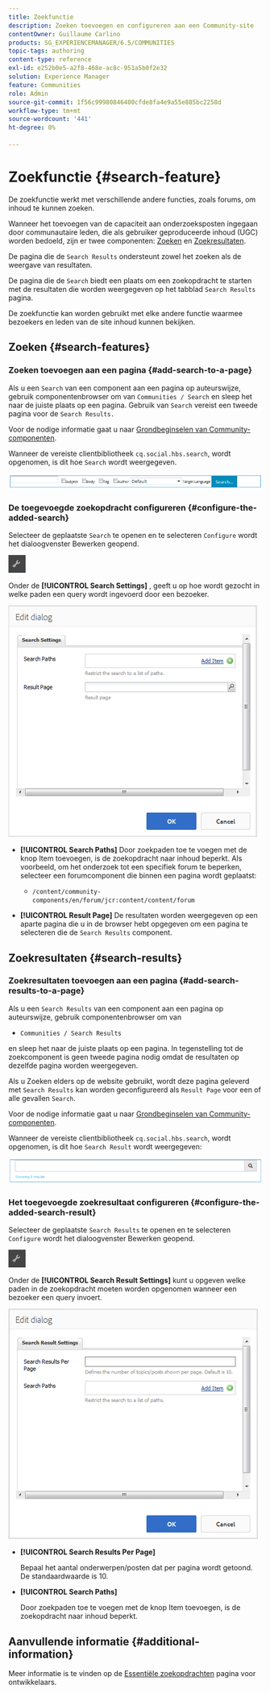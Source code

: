 ```yaml
---
title: Zoekfunctie
description: Zoeken toevoegen en configureren aan een Community-site
contentOwner: Guillaume Carlino
products: SG_EXPERIENCEMANAGER/6.5/COMMUNITIES
topic-tags: authoring
content-type: reference
exl-id: e252b0e5-a2f8-468e-ac8c-951a5b0f2e32
solution: Experience Manager
feature: Communities
role: Admin
source-git-commit: 1f56c99980846400cfde8fa4e9a55e885bc2258d
workflow-type: tm+mt
source-wordcount: '441'
ht-degree: 0%

---
```


# Zoekfunctie {#search-feature}

De zoekfunctie werkt met verschillende andere functies, zoals forums, om inhoud te kunnen zoeken.

Wanneer het toevoegen van de capaciteit aan onderzoeksposten ingegaan door communautaire leden, die als gebruiker geproduceerde inhoud (UGC) worden bedoeld, zijn er twee componenten: [Zoeken](#search) en [Zoekresultaten](#search-results).

De pagina die de `Search Results` ondersteunt zowel het zoeken als de weergave van resultaten.

De pagina die de `Search` biedt een plaats om een zoekopdracht te starten met de resultaten die worden weergegeven op het tabblad `Search Results` pagina.

De zoekfunctie kan worden gebruikt met elke andere functie waarmee bezoekers en leden van de site inhoud kunnen bekijken.

## Zoeken {#search-features}

### Zoeken toevoegen aan een pagina {#add-search-to-a-page}

Als u een `Search` van een component aan een pagina op auteurswijze, gebruik componentenbrowser om van `Communities / Search` en sleep het naar de juiste plaats op een pagina. Gebruik van `Search` vereist een tweede pagina voor de `Search Results.`

Voor de nodige informatie gaat u naar [Grondbeginselen van Community-componenten](basics.md).

Wanneer de vereiste clientbibliotheek `cq.social.hbs.search`, wordt opgenomen, is dit hoe `Search` wordt weergegeven.

![add-search](assets/add-search.png)

### De toegevoegde zoekopdracht configureren {#configure-the-added-search}

Selecteer de geplaatste `Search` te openen en te selecteren `Configure` wordt het dialoogvenster Bewerken geopend.

![samenkomen](assets/configure-new.png)

Onder de **[!UICONTROL Search Settings]** , geeft u op hoe wordt gezocht in welke paden een query wordt ingevoerd door een bezoeker.

![zoekinstellingen](assets/search-settings.png)

* **[!UICONTROL Search Paths]**
Door zoekpaden toe te voegen met de knop Item toevoegen, is de zoekopdracht naar inhoud beperkt. Als voorbeeld, om het onderzoek tot een specifiek forum te beperken, selecteer een forumcomponent die binnen een pagina wordt geplaatst:

   * `/content/community-components/en/forum/jcr:content/content/forum`

* **[!UICONTROL Result Page]**
De resultaten worden weergegeven op een aparte pagina die u in de browser hebt opgegeven om een pagina te selecteren die de `Search Results` component.

## Zoekresultaten {#search-results}

### Zoekresultaten toevoegen aan een pagina {#add-search-results-to-a-page}

Als u een `Search Results` van een component aan een pagina op auteurswijze, gebruik componentenbrowser om van

* `Communities / Search Results`

en sleep het naar de juiste plaats op een pagina. In tegenstelling tot de zoekcomponent is geen tweede pagina nodig omdat de resultaten op dezelfde pagina worden weergegeven.

Als u Zoeken elders op de website gebruikt, wordt deze pagina geleverd met `Search Results` kan worden geconfigureerd als `Result Page` voor een of alle gevallen `Search`.

Voor de nodige informatie gaat u naar [Grondbeginselen van Community-componenten](basics.md).

Wanneer de vereiste clientbibliotheek `cq.social.hbs.search`, wordt opgenomen, is dit hoe `Search Result` wordt weergegeven:

![zoekresultaat](assets/search-result1.png)

### Het toegevoegde zoekresultaat configureren {#configure-the-added-search-result}

Selecteer de geplaatste `Search Results` te openen en te selecteren `Configure` wordt het dialoogvenster Bewerken geopend.

![vormen](assets/configure-new.png)

Onder de **[!UICONTROL Search Result Settings]** kunt u opgeven welke paden in de zoekopdracht moeten worden opgenomen wanneer een bezoeker een query invoert.

![search-result-settings](assets/search-result-settings.png)

* **[!UICONTROL Search Results Per Page]**

  Bepaal het aantal onderwerpen/posten dat per pagina wordt getoond. De standaardwaarde is 10.

* **[!UICONTROL Search Paths]**

  Door zoekpaden toe te voegen met de knop Item toevoegen, is de zoekopdracht naar inhoud beperkt.

## Aanvullende informatie {#additional-information}

Meer informatie is te vinden op de [Essentiële zoekopdrachten](search-implementation.md) pagina voor ontwikkelaars.
